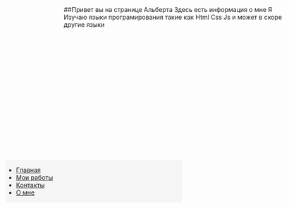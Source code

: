 
<html>
<head>
	<link rel="stylesheet" type="text/css" href="style.css">
	<title></title>
</head>
<body>
	<div id="table" style="
      width:10vh; 
      height:10vw;
      position: absolute;
      top: 10vh;
      left:10vw;
      background-color: #f5f5f5;
	">
	<ul id="navbar" >
      <li><a href="#">Главная</a></li>
      <li><a href="#">Мои работы</a></li>
      <li><a href="#">Контакты</a></li>
      <li><a href="#">О мне</a></li>
    </ul>
</div>
##Привет вы на странице Альберта
Здесь есть информация о мне
Я Изучаю языки програмирования такие как Html Css Js и может в скоре другие языки
</body>
</html>

